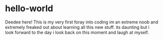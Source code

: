 # hello-world
Deedee here!
This is my very first foray into coding im an extreme noob and extremely freaked out about learning all this new stuff. its daunting but i look forward to the day i look back on this moment and laugh at myself.
